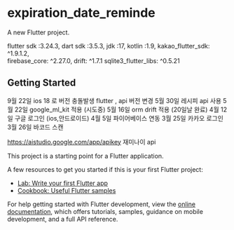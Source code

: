 # expiration_date_reminde

A new Flutter project.

flutter sdk :3.24.3,
dart sdk    :3.5.3,
        jdk :17,
     kotlin :1.9,
kakao_flutter_sdk: ^1.9.1.2,         
firebase_core: ^2.27.0,
drift: ^1.7.1
sqlite3_flutter_libs: ^0.5.21



## Getting Started
9월 22일 ios 18 로 버전 충돌발생 flutter , api 버전 변경 
5월 30일 레시피 api 사용
5월 22일 google_ml_kit 적용 (시도중)
5월 16일 orm drift 적용 (20일날 완료)
4월 12일 구글 로그인 (ios,안드로이드)
4월 5일 파이어베이스 연동
3월 25일 카카오 로그인
3월 26일 바코드 스캔 

https://aistudio.google.com/app/apikey 
재미나이 api 






This project is a starting point for a Flutter application.

A few resources to get you started if this is your first Flutter project:

- [Lab: Write your first Flutter app](https://docs.flutter.dev/get-started/codelab)
- [Cookbook: Useful Flutter samples](https://docs.flutter.dev/cookbook)

For help getting started with Flutter development, view the
[online documentation](https://docs.flutter.dev/), which offers tutorials,
samples, guidance on mobile development, and a full API reference.

